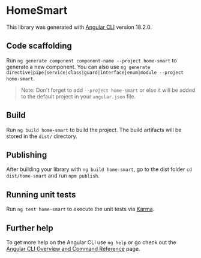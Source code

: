 # HomeSmart

This library was generated with [Angular CLI](https://github.com/angular/angular-cli) version 18.2.0.

## Code scaffolding

Run `ng generate component component-name --project home-smart` to generate a new component. You can also use `ng generate directive|pipe|service|class|guard|interface|enum|module --project home-smart`.
> Note: Don't forget to add `--project home-smart` or else it will be added to the default project in your `angular.json` file. 

## Build

Run `ng build home-smart` to build the project. The build artifacts will be stored in the `dist/` directory.

## Publishing

After building your library with `ng build home-smart`, go to the dist folder `cd dist/home-smart` and run `npm publish`.

## Running unit tests

Run `ng test home-smart` to execute the unit tests via [Karma](https://karma-runner.github.io).

## Further help

To get more help on the Angular CLI use `ng help` or go check out the [Angular CLI Overview and Command Reference](https://angular.dev/tools/cli) page.
